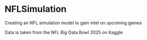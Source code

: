 # NFLSimulation
Creating an NFL simulation model to gain intel on upcoming games

Data is taken from the NFL Big Data Bowl 2025 on Kaggle
